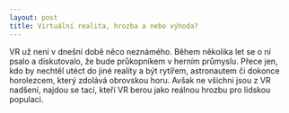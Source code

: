 ```yaml
---
layout: post
title: Virtuální realita, hrozba a nebo výhoda?
---
```



VR už není v dnešní době něco neznámého. Během několika let se o ní psalo a diskutovalo, že bude průkopníkem v herním průmyslu. Přece jen, kdo by nechtěl utéct do jiné reality a být rytířem, astronautem či dokonce horolezcem, který zdolává obrovskou horu. 
Avšak ne všichni jsou z VR nadšení, najdou se tací, kteří VR berou jako reálnou hrozbu pro lidskou populaci. 